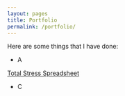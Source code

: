 ```yaml
---
layout: pages
title: Portfolio
permalink: /portfolio/
---
```


Here are some things that I have done:

- A

<a href="/portfolio/tss/">Total Stress Spreadsheet</a>

- C
